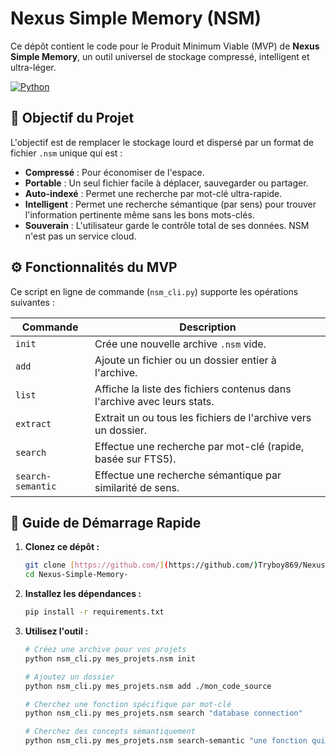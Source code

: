 
# Nexus Simple Memory (NSM)

Ce dépôt contient le code pour le Produit Minimum Viable (MVP) de **Nexus Simple Memory**, un outil universel de stockage compressé, intelligent et ultra-léger.

[![Python](https://img.shields.io/badge/Python-3.9%2B-blue.svg)](https://www.python.org/)

## 🎯 Objectif du Projet

L'objectif est de remplacer le stockage lourd et dispersé par un format de fichier `.nsm` unique qui est :
- **Compressé** : Pour économiser de l'espace.
- **Portable** : Un seul fichier facile à déplacer, sauvegarder ou partager.
- **Auto-indexé** : Permet une recherche par mot-clé ultra-rapide.
- **Intelligent** : Permet une recherche sémantique (par sens) pour trouver l'information pertinente même sans les bons mots-clés.
- **Souverain** : L'utilisateur garde le contrôle total de ses données. NSM n'est pas un service cloud.

## ⚙️ Fonctionnalités du MVP

Ce script en ligne de commande (`nsm_cli.py`) supporte les opérations suivantes :

| Commande | Description |
|---|---|
| `init` | Crée une nouvelle archive `.nsm` vide. |
| `add` | Ajoute un fichier ou un dossier entier à l'archive. |
| `list` | Affiche la liste des fichiers contenus dans l'archive avec leurs stats. |
| `extract` | Extrait un ou tous les fichiers de l'archive vers un dossier. |
| `search` | Effectue une recherche par mot-clé (rapide, basée sur FTS5). |
| `search-semantic` | Effectue une recherche sémantique par similarité de sens. |

## 🚀 Guide de Démarrage Rapide

1.  **Clonez ce dépôt :**
    ```bash
    git clone [https://github.com/](https://github.com/)Tryboy869/Nexus-Simple-Memory-.git
    cd Nexus-Simple-Memory-
    ```

2.  **Installez les dépendances :**
    ```bash
    pip install -r requirements.txt
    ```

3.  **Utilisez l'outil :**
    ```bash
    # Créez une archive pour vos projets
    python nsm_cli.py mes_projets.nsm init

    # Ajoutez un dossier
    python nsm_cli.py mes_projets.nsm add ./mon_code_source

    # Cherchez une fonction spécifique par mot-clé
    python nsm_cli.py mes_projets.nsm search "database connection"

    # Cherchez des concepts sémantiquement
    python nsm_cli.py mes_projets.nsm search-semantic "une fonction qui gère l'authentification des utilisateurs"
    ```
